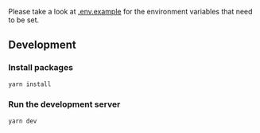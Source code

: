Please take a look at [.env.example](.env.example) for the environment variables that need to be set.

## Development

### Install packages
```bash
yarn install
```

### Run the development server
```bash
yarn dev
```